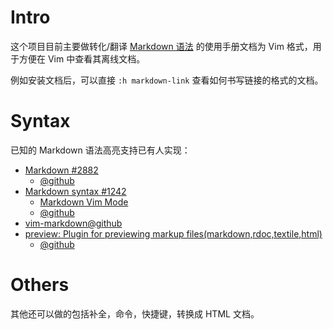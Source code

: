 
# Intro

这个项目目前主要做转化/翻译 [Markdown 语法](http://daringfireball.net/projects/markdown/syntax)
的使用手册文档为 Vim 格式，用于方便在 Vim 中查看其离线文档。

例如安装文档后，可以直接 `:h markdown-link` 查看如何书写链接的格式的文档。

# Syntax
已知的 Markdown 语法高亮支持已有人实现：

* [Markdown #2882](http://www.vim.org/scripts/script.php?script_id=2882)
    * [@github](https://github.com/hallison/vim-markdown)
* [Markdown syntax #1242](http://www.vim.org/scripts/script.php?script_id=1242)
    * [Markdown Vim Mode](http://plasticboy.com/markdown-vim-mode/)
    * [@github](https://github.com/plasticboy/vim-markdown)
* [vim-markdown@github](https://github.com/tpope/vim-markdown)
* [preview: Plugin for previewing markup files(markdown,rdoc,textile,html)](http://www.vim.org/scripts/script.php?script_id=3344)
    * [@github](https://github.com/greyblake/vim-preview)

# Others
其他还可以做的包括补全，命令，快捷键，转换成 HTML 文档。
